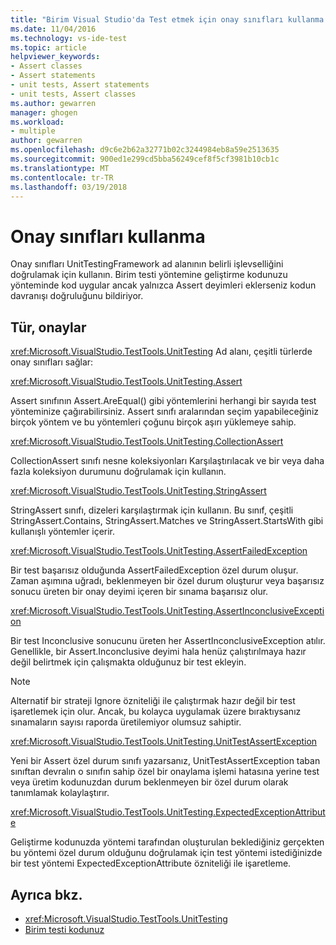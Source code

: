 ```yaml
---
title: "Birim Visual Studio'da Test etmek için onay sınıfları kullanma | Microsoft Docs"
ms.date: 11/04/2016
ms.technology: vs-ide-test
ms.topic: article
helpviewer_keywords:
- Assert classes
- Assert statements
- unit tests, Assert statements
- unit tests, Assert classes
ms.author: gewarren
manager: ghogen
ms.workload:
- multiple
author: gewarren
ms.openlocfilehash: d9c6e2b62a32771b02c3244984eb8a59e2513635
ms.sourcegitcommit: 900ed1e299cd5bba56249cef8f5cf3981b10cb1c
ms.translationtype: MT
ms.contentlocale: tr-TR
ms.lasthandoff: 03/19/2018
---
```

# <a name="use-the-assert-classes"></a>Onay sınıfları kullanma

Onay sınıfları UnitTestingFramework ad alanının belirli işlevselliğini doğrulamak için kullanın. Birim testi yöntemine geliştirme kodunuzu yönteminde kod uygular ancak yalnızca Assert deyimleri eklerseniz kodun davranışı doğruluğunu bildiriyor.

## <a name="kinds-of-asserts"></a>Tür, onaylar
 <xref:Microsoft.VisualStudio.TestTools.UnitTesting> Ad alanı, çeşitli türlerde onay sınıfları sağlar:

 <xref:Microsoft.VisualStudio.TestTools.UnitTesting.Assert>

 Assert sınıfının Assert.AreEqual() gibi yöntemlerini herhangi bir sayıda test yönteminize çağırabilirsiniz. Assert sınıfı aralarından seçim yapabileceğiniz birçok yöntem ve bu yöntemleri çoğunu birçok aşırı yüklemeye sahip.

 <xref:Microsoft.VisualStudio.TestTools.UnitTesting.CollectionAssert>

 CollectionAssert sınıfı nesne koleksiyonları Karşılaştırılacak ve bir veya daha fazla koleksiyon durumunu doğrulamak için kullanın.

 <xref:Microsoft.VisualStudio.TestTools.UnitTesting.StringAssert>

 StringAssert sınıfı, dizeleri karşılaştırmak için kullanın. Bu sınıf, çeşitli StringAssert.Contains, StringAssert.Matches ve StringAssert.StartsWith gibi kullanışlı yöntemler içerir.

 <xref:Microsoft.VisualStudio.TestTools.UnitTesting.AssertFailedException>

 Bir test başarısız olduğunda AssertFailedException özel durum oluşur. Zaman aşımına uğradı, beklenmeyen bir özel durum oluşturur veya başarısız sonucu üreten bir onay deyimi içeren bir sınama başarısız olur.

 <xref:Microsoft.VisualStudio.TestTools.UnitTesting.AssertInconclusiveException>

 Bir test Inconclusive sonucunu üreten her AssertInconclusiveException atılır. Genellikle, bir Assert.Inconclusive deyimi hala henüz çalıştırılmaya hazır değil belirtmek için çalışmakta olduğunuz bir test ekleyin.

> [!NOTE]
>  Alternatif bir strateji Ignore özniteliği ile çalıştırmak hazır değil bir test işaretlemek için olur. Ancak, bu kolayca uygulamak üzere bıraktıysanız sınamaların sayısı raporda üretilemiyor olumsuz sahiptir.

 <xref:Microsoft.VisualStudio.TestTools.UnitTesting.UnitTestAssertException>

 Yeni bir Assert özel durum sınıfı yazarsanız, UnitTestAssertException taban sınıftan devralın o sınıfın sahip özel bir onaylama işlemi hatasına yerine test veya üretim kodunuzdan durum beklenmeyen bir özel durum olarak tanımlamak kolaylaştırır.

 <xref:Microsoft.VisualStudio.TestTools.UnitTesting.ExpectedExceptionAttribute>

 Geliştirme kodunuzda yöntemi tarafından oluşturulan beklediğiniz gerçekten bu yöntemi özel durum olduğunu doğrulamak için test yöntemi istediğinizde bir test yöntemi ExpectedExceptionAttribute özniteliği ile işaretleme.

## <a name="see-also"></a>Ayrıca bkz.

- <xref:Microsoft.VisualStudio.TestTools.UnitTesting>
- [Birim testi kodunuz](../test/unit-test-your-code.md)
